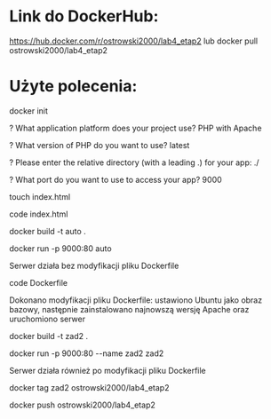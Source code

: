 # Link do DockerHub:
https://hub.docker.com/r/ostrowski2000/lab4_etap2 lub docker pull ostrowski2000/lab4_etap2

# Użyte polecenia:

docker init

? What application platform does your project use? PHP with Apache

? What version of PHP do you want to use? latest

? Please enter the relative directory (with a leading .) for your app: ./

? What port do you want to use to access your app? 9000

touch index.html

code index.html

docker build -t auto .

docker run -p 9000:80 auto

Serwer działa bez modyfikacji pliku Dockerfile

code Dockerfile

Dokonano modyfikacji pliku Dockerfile: ustawiono Ubuntu jako obraz bazowy, następnie zainstalowano najnowszą wersję Apache oraz uruchomiono serwer

docker build -t zad2 .

docker run -p 9000:80 --name zad2 zad2

Serwer działa również po modyfikacji pliku Dockerfile

docker tag zad2 ostrowski2000/lab4_etap2

docker push ostrowski2000/lab4_etap2